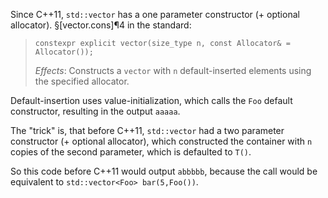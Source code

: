 Since C++11, `std::vector` has a one parameter constructor (+ optional allocator). §[vector.cons]¶4 in the standard:

> ```
> constexpr explicit vector(size_type n, const Allocator& = Allocator());
> ```
>
> *Effects*: Constructs a `vector` with `n` default-inserted elements using the specified allocator.

Default-insertion uses value-initialization, which calls the `Foo` default constructor, resulting in the output `aaaaa`.

The "trick" is, that before C++11, `std::vector` had a two parameter constructor (+ optional allocator), which constructed the container with `n` copies of the second parameter, which is defaulted to `T()`.

So this code before C++11 would output `abbbbb`, because the call would be equivalent to `std::vector<Foo> bar(5,Foo())`.